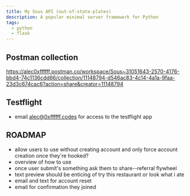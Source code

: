 ```yaml
---
title: My Sous API (out-of-state-plates)
description: A popular minimal server framework for Python
tags:
  - python
  - flask
---
```


## Postman collection
https://alec0xffffff.postman.co/workspace/Sous~31051643-2570-4176-bbd4-74c1136cdd66/collection/11148794-d546ac83-4c14-4a1a-9faa-23d3c674cac6?action=share&creator=11148794

## Testflight
- email alec@0xffffff.codes for access to the testflight app

## ROADMAP
- allow users to use without creating account and only force account creation once they're hooked?
- overview of how to use
- once user submit's something ask them to share--referral flywheel
- text preview should be enticing of try this restaurant or look what i ate
- email and text for account reset
- email for confirmation they joined
